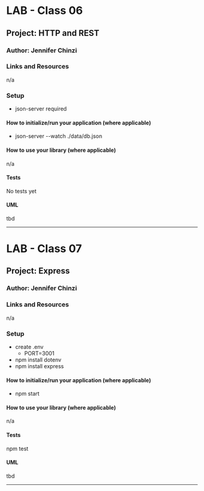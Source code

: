 # LAB - Class 06

## Project: HTTP and REST

### Author: Jennifer Chinzi

### Links and Resources

n/a

### Setup

* json-server required

#### How to initialize/run your application (where applicable)

* json-server --watch ./data/db.json

#### How to use your library (where applicable)

n/a

#### Tests

No tests yet

#### UML

tbd

---

# LAB - Class 07

## Project: Express

### Author: Jennifer Chinzi

### Links and Resources

n/a

### Setup

* create .env
  - PORT=3001
* npm install dotenv 
* npm install express

#### How to initialize/run your application (where applicable)

* npm start

#### How to use your library (where applicable)

n/a

#### Tests

npm test

#### UML

tbd

---